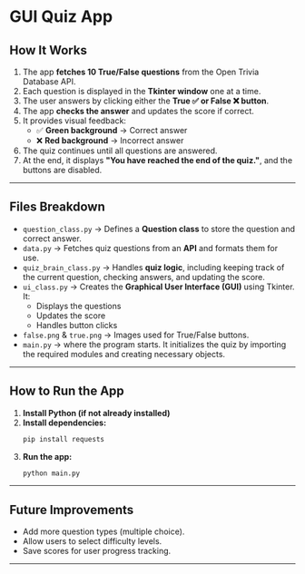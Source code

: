# GUI Quiz App
## How It Works

1. The app **fetches 10 True/False questions** from the Open Trivia Database API.
2. Each question is displayed in the **Tkinter window** one at a time.
3. The user answers by clicking either the **True ✅ or False ❌ button**.
4. The app **checks the answer** and updates the score if correct.
5. It provides visual feedback:
   - ✅ **Green background** → Correct answer
   - ❌ **Red background** → Incorrect answer
6. The quiz continues until all questions are answered.
7. At the end, it displays **"You have reached the end of the quiz."**, and the buttons are disabled.

---

## Files Breakdown

- `question_class.py` → Defines a **Question class** to store the question and correct answer.
- `data.py` → Fetches quiz questions from an **API** and formats them for use.
- `quiz_brain_class.py` → Handles **quiz logic**, including keeping track of the current question, checking answers, and updating the score.
- `ui_class.py` → Creates the **Graphical User Interface (GUI)** using Tkinter. It:
  - Displays the questions  
  - Updates the score  
  - Handles button clicks  
- `false.png` & `true.png` → Images used for True/False buttons.
- `main.py` → where the program starts. It initializes the quiz by importing the required modules and creating necessary objects.

---

## How to Run the App

1. **Install Python (if not already installed)**  
2. **Install dependencies:**  
   ```sh
   pip install requests
   ```
3. **Run the app:**  
   ```sh
   python main.py
   ```

---

## Future Improvements

- Add more question types (multiple choice).  
- Allow users to select difficulty levels.  
- Save scores for user progress tracking.  

---

